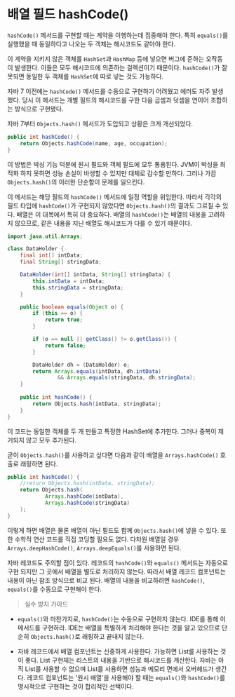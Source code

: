 # 배열 필드 hashCode()
`hashCode()` 메서드를 구현할 때는 계약을 이행하는데 집중해야 한다.
특히 `equals()`를 실행했을 때 동일하다고 나오는 두 객체는 해시코드도 같아야 한다.

이 계약을 지키지 않은 객체를 `HashSet`과 `HashMap` 등에 넣으면 버그에 준하는 오작동이 발생한다.
이들은 모두 해시코드에 의존하는 걸렉션이기 때문이다.
`hashCode()`가 잘못되면 동일한 두 객체를 `HashSet`에 따로 넣는 것도 가능하다.

자바 7 이전에는 `hashCode()` 메서드를 수동으로 구현하기 어려웠고 에러도 자주 발생했다.
당시 이 메서드는 개별 필드의 해시코드를 구한 다음 곱셈과 덧셈을 연이어 조합하는 방식으로 구현됐다.

자바 7부터 `Objects.hash()` 메서드가 도입되고 상황은 크게 개선되었다.

```java
public int hashCode() {
    return Objects.hashCode(name, age, occupation);
}
```
이 방법은 박싱 기능 덕분에 원시 필드와 객체 필드에 모두 통용된다.
JVM이 박싱을 최적화 하지 못하면 성능 손실이 바생할 수 있지만 대체로 감수할 만하다.
그러나 가끔 `Objects.hash()`의 이러한 단순함이 문제를 일으킨다.

이 메서드는 해당 필드의 `hashCode()` 메서드에 일정 역할을 위임한다.
따라서 각각의 필드 타입에 `hashCode()`가 구현되지 않았다면 `Objects.hash()`의 결과도 그르칠 수 있다.
배열은 이 대목에서 특히 더 중요하다.
배열의 `hashCode()`는 배열의 내용을 고려하지 않으므로, 같은 내용을 지닌 배열도 해시코드가 다를 수 있기 때문이다.

```java
import java.util.Arrays;

class DataHolder {
    final int[] intData;
    final String[] stringData;

    DataHolder(int[] intData, String[] stringData) {
        this.intData = intData;
        this.stringData = stringData;
    }

    public boolean equals(Object o) {
        if (this == o) {
            return true;
        }

        if (o == null || getClass() != o.getClass()) {
            return false;
        }

        DataHolder dh = (DataHolder) o;
        return Arrays.equals(intData, dh.intData)
                && Arrays.equals(stringData, dh.stringData);
    }
    
    public int hashCode() {
        return Objects.hash(intData, stringData);
    }
}
```

이 코드는 동일한 객체를 두 개 만들고 특정한 HashSet에 추가한다.
그러나 중복이 제거되지 않고 모두 추가된다.

굳이 `Objects.hash()`를 사용하고 싶다면 다음과 같이 배열을 `Arrays.hashCode()` 호출로 래핑하면 된다.

```java
public int hashCode() {
    //return Objects.hash(intData, stringData);
    return Objects.hash(
            Arrays.hashCode(intData),
            Arrays.hashCode(stringData)
    );
}
```
이렇게 하면 배열은 물론 배열이 아닌 필드도 함께 `Objects.hash()`에 넣을 수 있다.
또한 수학적 연산 코드를 직접 코딩할 필요도 없다.
다차원 배열일 경우 `Arrays.deepHashCode()`, `Arrays.deepEquals()`를 사용하면 된다.

자바 레코드도 주의할 점이 있다.
레코드의 `hashCode()`와 `equals()` 메서드는 자동으로 구현 되지만  그 곳에서 배열을 별도로 처리하지 않는다.
따라서 배열 레코드 컴포넌트는 내용이 아닌 참조 방식으로 비교 된다.
배열의 내용을 비교하려면 `hashCode()`, `equals()`를 수동으로 구현해야 한다.

> 실수 방지 가이드 
* `equals()`와 마찬가지로, `hashCode()`는 수동으로 구현하지 않는다. IDE를 통해 이 메서드를 구현하라.
IDE는 배열을 특별하게 처리해야 한다는 것을 알고 있으므로 단순히 `Objects.hash()`로 래핑하고 끝내지 않는다.

* 자바 레코드에서 배열 컴포넌트는 신중하게 사용한다.
가능하면 List를 사용하는 것이 좋다. List 구현체는 리스트의 내용을 기반으로 해시코드를 계산한다.
자바는 아직 List<int>를 사용할 수 없으며 List<Integer>를 사용하면 성능과 메모리 면에서 오버헤드가 생긴다.
레코드 컴포넌트는 '원시 배열'을 사용해야 할 때는 `equals()`와 `hashCode()`를 명시적으로 구현하는 것이 합리적인 선택이다.
